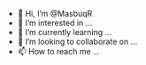 - 👋 Hi, I’m @MasbuqR
- 👀 I’m interested in ...
- 🌱 I’m currently learning ...
- 💞️ I’m looking to collaborate on ...
- 📫 How to reach me ...

<!---
MasbuqR/MasbuqR is a ✨ special ✨ repository because its `README.md` (this file) appears on your GitHub profile.
You can click the Preview link to take a look at your changes.
--->
